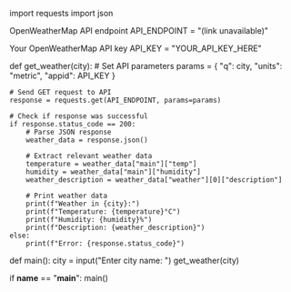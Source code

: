 import requests
import json

OpenWeatherMap API endpoint
API_ENDPOINT = "(link unavailable)"

Your OpenWeatherMap API key
API_KEY = "YOUR_API_KEY_HERE"

def get_weather(city):
    # Set API parameters
    params = {
        "q": city,
        "units": "metric",
        "appid": API_KEY
    }

    # Send GET request to API
    response = requests.get(API_ENDPOINT, params=params)

    # Check if response was successful
    if response.status_code == 200:
        # Parse JSON response
        weather_data = response.json()

        # Extract relevant weather data
        temperature = weather_data["main"]["temp"]
        humidity = weather_data["main"]["humidity"]
        weather_description = weather_data["weather"][0]["description"]

        # Print weather data
        print(f"Weather in {city}:")
        print(f"Temperature: {temperature}°C")
        print(f"Humidity: {humidity}%")
        print(f"Description: {weather_description}")
    else:
        print(f"Error: {response.status_code}")

def main():
    city = input("Enter city name: ")
    get_weather(city)

if __name__ == "__main__":
    main()
```
